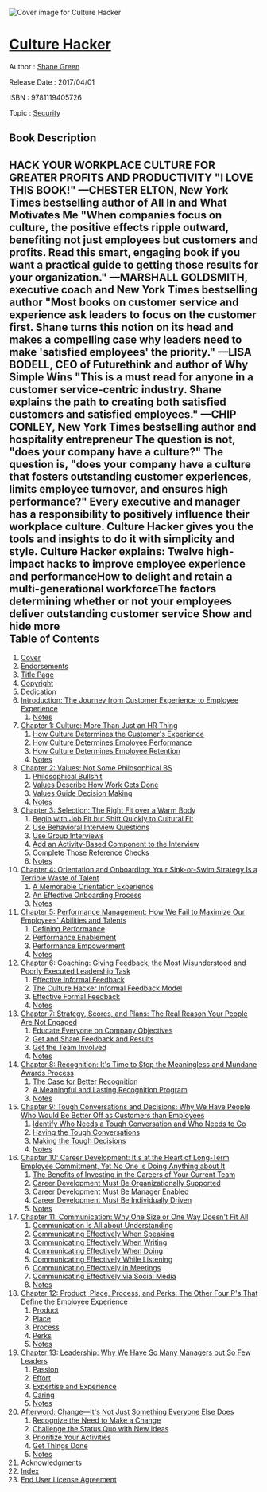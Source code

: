 ![Cover image for Culture Hacker](https://imgdetail.ebookreading.net/cover/cover/security/EB9781119405726.jpg)

[Culture Hacker](https://ebookreading.net/view/book/Culture+Hacker-EB9781119405726_1.html "Culture Hacker")
====================================================================================================================

Author : [Shane Green](https://ebookreading.net/search/author/Shane+Green)

Release Date : 2017/04/01

ISBN : 9781119405726

Topic : [Security](https://ebookreading.net/search/category/security)

Book Description
-----------------

 HACK YOUR WORKPLACE CULTURE FOR GREATER PROFITS AND PRODUCTIVITY
"I LOVE THIS BOOK!" —CHESTER ELTON, New York Times bestselling author of All In and What Motivates Me 
"When companies focus on culture, the positive effects ripple outward, benefiting not just employees but customers and profits. Read this smart, engaging book if you want a practical guide to getting those results for your organization." —MARSHALL GOLDSMITH, executive coach and New York Times bestselling author 
"Most books on customer service and experience ask leaders to focus on the customer first. Shane turns this notion on its head and makes a compelling case why leaders need to make 'satisfied employees' the priority." —LISA BODELL, CEO of Futurethink and author of Why Simple Wins 
"This is a must read for anyone in a customer service-centric industry. Shane explains the path to creating both satisfied customers and satisfied employees." —CHIP CONLEY, New York Times bestselling author and hospitality entrepreneur 
The question is not, "does your company have a culture?" The question is, "does your company have a culture that fosters outstanding customer experiences, limits employee turnover, and ensures high performance?" 
Every executive and manager has a responsibility to positively influence their workplace culture. Culture Hacker gives you the tools and insights to do it with simplicity and style. 
Culture Hacker explains: 
Twelve high-impact hacks to improve employee experience and performanceHow to delight and retain a multi-generational workforceThe factors determining whether or not your employees deliver outstanding customer service        Show and hide more                
Table of Contents
-----------------

1. [Cover](https://ebookreading.net/view/book/Culture+Hacker-EB9781119405726_1.html#coverstart)
1. [Endorsements](https://ebookreading.net/view/book/Culture+Hacker-EB9781119405726_3.html#seriesstart)
1. [Title Page](https://ebookreading.net/view/book/Culture+Hacker-EB9781119405726_4.html#titlepage)
1. [Copyright](https://ebookreading.net/view/book/Culture+Hacker-EB9781119405726_5.html#copyright)
1. [Dedication](https://ebookreading.net/view/book/Culture+Hacker-EB9781119405726_6.html#dedication)
1. [Introduction: The Journey from Customer Experience to Employee Experience](https://ebookreading.net/view/book/Culture+Hacker-EB9781119405726_7.html#start)
    1. [Notes](https://ebookreading.net/view/book/Culture+Hacker-EB9781119405726_7.html#f01anchor-1)
1. [Chapter 1: Culture: More Than Just an HR Thing](https://ebookreading.net/view/book/Culture+Hacker-EB9781119405726_8.html#start)
    1. [How Culture Determines the Customer&#39;s Experience](https://ebookreading.net/view/book/Culture+Hacker-EB9781119405726_8.html#c01anchor-1)
    1. [How Culture Determines Employee Performance](https://ebookreading.net/view/book/Culture+Hacker-EB9781119405726_8.html#c01anchor-2)
    1. [How Culture Determines Employee Retention](https://ebookreading.net/view/book/Culture+Hacker-EB9781119405726_8.html#c01anchor-3)
    1. [Notes](https://ebookreading.net/view/book/Culture+Hacker-EB9781119405726_8.html#c01anchor-4)
1. [Chapter 2: Values: Not Some Philosophical BS](https://ebookreading.net/view/book/Culture+Hacker-EB9781119405726_9.html#start)
    1. [Philosophical Bullshit](https://ebookreading.net/view/book/Culture+Hacker-EB9781119405726_9.html#c02anchor-1)
    1. [Values Describe How Work Gets Done](https://ebookreading.net/view/book/Culture+Hacker-EB9781119405726_9.html#c02anchor-2)
    1. [Values Guide Decision Making](https://ebookreading.net/view/book/Culture+Hacker-EB9781119405726_9.html#c02anchor-3)
    1. [Notes](https://ebookreading.net/view/book/Culture+Hacker-EB9781119405726_9.html#c02anchor-4)
1. [Chapter 3: Selection: The Right Fit over a Warm Body](https://ebookreading.net/view/book/Culture+Hacker-EB9781119405726_10.html#start)
    1. [Begin with Job Fit but Shift Quickly to Cultural Fit](https://ebookreading.net/view/book/Culture+Hacker-EB9781119405726_10.html#c03anchor-1)
    1. [Use Behavioral Interview Questions](https://ebookreading.net/view/book/Culture+Hacker-EB9781119405726_10.html#c03anchor-2)
    1. [Use Group Interviews](https://ebookreading.net/view/book/Culture+Hacker-EB9781119405726_10.html#c03anchor-3)
    1. [Add an Activity-Based Component to the Interview](https://ebookreading.net/view/book/Culture+Hacker-EB9781119405726_10.html#c03anchor-4)
    1. [Complete Those Reference Checks](https://ebookreading.net/view/book/Culture+Hacker-EB9781119405726_10.html#c03anchor-5)
    1. [Notes](https://ebookreading.net/view/book/Culture+Hacker-EB9781119405726_10.html#c03anchor-6)
1. [Chapter 4: Orientation and Onboarding: Your Sink-or-Swim Strategy Is a Terrible Waste of Talent](https://ebookreading.net/view/book/Culture+Hacker-EB9781119405726_11.html#start)
    1. [A Memorable Orientation Experience](https://ebookreading.net/view/book/Culture+Hacker-EB9781119405726_11.html#c04anchor-1)
    1. [An Effective Onboarding Process](https://ebookreading.net/view/book/Culture+Hacker-EB9781119405726_11.html#c04anchor-2)
    1. [Notes](https://ebookreading.net/view/book/Culture+Hacker-EB9781119405726_11.html#c04anchor-3)
1. [Chapter 5: Performance Management: How We Fail to Maximize Our Employees&#39; Abilities and Talents](https://ebookreading.net/view/book/Culture+Hacker-EB9781119405726_12.html#start)
    1. [Defining Performance](https://ebookreading.net/view/book/Culture+Hacker-EB9781119405726_12.html#c05anchor-1)
    1. [Performance Enablement](https://ebookreading.net/view/book/Culture+Hacker-EB9781119405726_12.html#c05anchor-2)
    1. [Performance Empowerment](https://ebookreading.net/view/book/Culture+Hacker-EB9781119405726_12.html#c05anchor-3)
    1. [Notes](https://ebookreading.net/view/book/Culture+Hacker-EB9781119405726_12.html#c05anchor-4)
1. [Chapter 6: Coaching: Giving Feedback, the Most Misunderstood and Poorly Executed Leadership Task](https://ebookreading.net/view/book/Culture+Hacker-EB9781119405726_13.html#start)
    1. [Effective Informal Feedback](https://ebookreading.net/view/book/Culture+Hacker-EB9781119405726_13.html#c06anchor-1)
    1. [The Culture Hacker Informal Feedback Model](https://ebookreading.net/view/book/Culture+Hacker-EB9781119405726_13.html#c06anchor-2)
    1. [Effective Formal Feedback](https://ebookreading.net/view/book/Culture+Hacker-EB9781119405726_13.html#c06anchor-3)
    1. [Notes](https://ebookreading.net/view/book/Culture+Hacker-EB9781119405726_13.html#c06anchor-4)
1. [Chapter 7: Strategy, Scores, and Plans: The Real Reason Your People Are Not Engaged](https://ebookreading.net/view/book/Culture+Hacker-EB9781119405726_14.html#start)
    1. [Educate Everyone on Company Objectives](https://ebookreading.net/view/book/Culture+Hacker-EB9781119405726_14.html#c07anchor-1)
    1. [Get and Share Feedback and Results](https://ebookreading.net/view/book/Culture+Hacker-EB9781119405726_14.html#c07anchor-2)
    1. [Get the Team Involved](https://ebookreading.net/view/book/Culture+Hacker-EB9781119405726_14.html#c07anchor-3)
    1. [Notes](https://ebookreading.net/view/book/Culture+Hacker-EB9781119405726_14.html#c07anchor-4)
1. [Chapter 8: Recognition: It&#39;s Time to Stop the Meaningless and Mundane Awards Process](https://ebookreading.net/view/book/Culture+Hacker-EB9781119405726_15.html#start)
    1. [The Case for Better Recognition](https://ebookreading.net/view/book/Culture+Hacker-EB9781119405726_15.html#c08anchor-1)
    1. [A Meaningful and Lasting Recognition Program](https://ebookreading.net/view/book/Culture+Hacker-EB9781119405726_15.html#c08anchor-2)
    1. [Notes](https://ebookreading.net/view/book/Culture+Hacker-EB9781119405726_15.html#c08anchor-3)
1. [Chapter 9: Tough Conversations and Decisions: Why We Have People Who Would Be Better Off as Customers than Employees](https://ebookreading.net/view/book/Culture+Hacker-EB9781119405726_16.html#start)
    1. [Identify Who Needs a Tough Conversation and Who Needs to Go](https://ebookreading.net/view/book/Culture+Hacker-EB9781119405726_16.html#c09anchor-1)
    1. [Having the Tough Conversations](https://ebookreading.net/view/book/Culture+Hacker-EB9781119405726_16.html#c09anchor-2)
    1. [Making the Tough Decisions](https://ebookreading.net/view/book/Culture+Hacker-EB9781119405726_16.html#c09anchor-3)
    1. [Notes](https://ebookreading.net/view/book/Culture+Hacker-EB9781119405726_16.html#c09anchor-4)
1. [Chapter 10: Career Development: It&#39;s at the Heart of Long-Term Employee Commitment, Yet No One Is Doing Anything about It](https://ebookreading.net/view/book/Culture+Hacker-EB9781119405726_17.html#start)
    1. [The Benefits of Investing in the Careers of Your Current Team](https://ebookreading.net/view/book/Culture+Hacker-EB9781119405726_17.html#c10anchor-1)
    1. [Career Development Must Be Organizationally Supported](https://ebookreading.net/view/book/Culture+Hacker-EB9781119405726_17.html#c10anchor-2)
    1. [Career Development Must Be Manager Enabled](https://ebookreading.net/view/book/Culture+Hacker-EB9781119405726_17.html#c10anchor-3)
    1. [Career Development Must Be Individually Driven](https://ebookreading.net/view/book/Culture+Hacker-EB9781119405726_17.html#c10anchor-4)
    1. [Notes](https://ebookreading.net/view/book/Culture+Hacker-EB9781119405726_17.html#c10anchor-5)
1. [Chapter 11: Communication: Why One Size or One Way Doesn&#39;t Fit All](https://ebookreading.net/view/book/Culture+Hacker-EB9781119405726_18.html#start)
    1. [Communication Is All about Understanding](https://ebookreading.net/view/book/Culture+Hacker-EB9781119405726_18.html#c11anchor-1)
    1. [Communicating Effectively When Speaking](https://ebookreading.net/view/book/Culture+Hacker-EB9781119405726_18.html#c11anchor-2)
    1. [Communicating Effectively When Writing](https://ebookreading.net/view/book/Culture+Hacker-EB9781119405726_18.html#c11anchor-3)
    1. [Communicating Effectively When Doing](https://ebookreading.net/view/book/Culture+Hacker-EB9781119405726_18.html#c11anchor-4)
    1. [Communicating Effectively While Listening](https://ebookreading.net/view/book/Culture+Hacker-EB9781119405726_18.html#c11anchor-5)
    1. [Communicating Effectively in Meetings](https://ebookreading.net/view/book/Culture+Hacker-EB9781119405726_18.html#c11anchor-6)
    1. [Communicating Effectively via Social Media](https://ebookreading.net/view/book/Culture+Hacker-EB9781119405726_18.html#c11anchor-7)
    1. [Notes](https://ebookreading.net/view/book/Culture+Hacker-EB9781119405726_18.html#c11anchor-8)
1. [Chapter 12: Product, Place, Process, and Perks: The Other Four P&#39;s That Define the Employee Experience](https://ebookreading.net/view/book/Culture+Hacker-EB9781119405726_19.html#start)
    1. [Product](https://ebookreading.net/view/book/Culture+Hacker-EB9781119405726_19.html#c12anchor-1)
    1. [Place](https://ebookreading.net/view/book/Culture+Hacker-EB9781119405726_19.html#c12anchor-2)
    1. [Process](https://ebookreading.net/view/book/Culture+Hacker-EB9781119405726_19.html#c12anchor-3)
    1. [Perks](https://ebookreading.net/view/book/Culture+Hacker-EB9781119405726_19.html#c12anchor-4)
    1. [Notes](https://ebookreading.net/view/book/Culture+Hacker-EB9781119405726_19.html#c12anchor-5)
1. [Chapter 13: Leadership: Why We Have So Many Managers but So Few Leaders](https://ebookreading.net/view/book/Culture+Hacker-EB9781119405726_20.html#start)
    1. [Passion](https://ebookreading.net/view/book/Culture+Hacker-EB9781119405726_20.html#c13anchor-1)
    1. [Effort](https://ebookreading.net/view/book/Culture+Hacker-EB9781119405726_20.html#c13anchor-2)
    1. [Expertise and Experience](https://ebookreading.net/view/book/Culture+Hacker-EB9781119405726_20.html#c13anchor-3)
    1. [Caring](https://ebookreading.net/view/book/Culture+Hacker-EB9781119405726_20.html#c13anchor-4)
    1. [Notes](https://ebookreading.net/view/book/Culture+Hacker-EB9781119405726_20.html#c13anchor-5)
1. [Afterword: Change—It&#39;s Not Just Something Everyone Else Does](https://ebookreading.net/view/book/Culture+Hacker-EB9781119405726_21.html#start)
    1. [Recognize the Need to Make a Change](https://ebookreading.net/view/book/Culture+Hacker-EB9781119405726_21.html#b01anchor-1)
    1. [Challenge the Status Quo with New Ideas](https://ebookreading.net/view/book/Culture+Hacker-EB9781119405726_21.html#b01anchor-2)
    1. [Prioritize Your Activities](https://ebookreading.net/view/book/Culture+Hacker-EB9781119405726_21.html#b01anchor-3)
    1. [Get Things Done](https://ebookreading.net/view/book/Culture+Hacker-EB9781119405726_21.html#b01anchor-4)
    1. [Notes](https://ebookreading.net/view/book/Culture+Hacker-EB9781119405726_21.html#b01anchor-5)
1. [Acknowledgments](https://ebookreading.net/view/book/Culture+Hacker-EB9781119405726_22.html#start)
1. [Index](https://ebookreading.net/view/book/Culture+Hacker-EB9781119405726_23.html#index)
1. [End User License Agreement](https://ebookreading.net/view/book/Culture+Hacker-EB9781119405726_24.html#eula)
